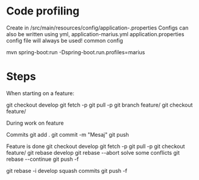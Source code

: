 # Code profiling

Create in /src/main/resources/config/application-<profile>.properties
Configs can also be written using yml, application-marius.yml
application.properties config file will always be used!
common config

mvn spring-boot:run -Dspring-boot.run.profiles=marius

# Steps

When starting on a feature:

git checkout develop
git fetch -p
git pull -p
git branch feature/<feature>
git checkout feature/<feature>

During work on feature

Commits
git add .
git commit -m "Mesaj"
git push


Feature is done
git checkout develop
git fetch -p
git pull -p
git checkout feature/<feature-branch-ul pe care am lucrat>
git rebase develop
    git rebase --abort
solve some conflicts
git rebase --continue
git push  -f

git rebase -i develop
squash commits
git push -f



